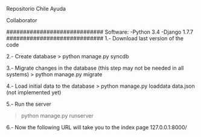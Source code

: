 Repositorio Chile Ayuda

Collaborator



#############################
Software:
-Python 3.4
-Django 1.7.7
#############################
1.- Download last version of the code

2.- Create database
      > python manage.py syncdb

3.- Migrate changes in the database (this step may not be needed in all systems)
      > python manage.py migrate

4.- Load initial data to the database
      > python manage.py loaddata data.json (not implemented yet)

5.- Run the server
   > python manage.py runserver

6.- Now the following URL will take you to the index page
      127.0.0.1:8000/
